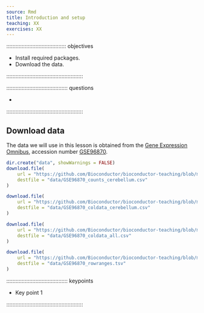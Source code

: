 ```yaml
---
source: Rmd
title: Introduction and setup
teaching: XX
exercises: XX
---
```




::::::::::::::::::::::::::::::::::::::: objectives

- Install required packages.
- Download the data.

::::::::::::::::::::::::::::::::::::::::::::::::::

:::::::::::::::::::::::::::::::::::::::: questions

- 
::::::::::::::::::::::::::::::::::::::::::::::::::

## Download data

The data we will use in this lesson is obtained from the [Gene Expression Omnibus](https://www.ncbi.nlm.nih.gov/geo/), accession number [GSE96870](https://www.ncbi.nlm.nih.gov/geo/query/acc.cgi?acc=GSE96870).


```r
dir.create("data", showWarnings = FALSE)
download.file(
    url = "https://github.com/Bioconductor/bioconductor-teaching/blob/master/data/GSE96870/GSE96870_counts_cerebellum.csv?raw=true", 
    destfile = "data/GSE96870_counts_cerebellum.csv"
)

download.file(
    url = "https://github.com/Bioconductor/bioconductor-teaching/blob/master/data/GSE96870/GSE96870_coldata_cerebellum.csv?raw=true", 
    destfile = "data/GSE96870_coldata_cerebellum.csv"
)

download.file(
    url = "https://github.com/Bioconductor/bioconductor-teaching/blob/master/data/GSE96870/GSE96870_coldata_all.csv?raw=true", 
    destfile = "data/GSE96870_coldata_all.csv"
)

download.file(
    url = "https://github.com/Bioconductor/bioconductor-teaching/blob/master/data/GSE96870/GSE96870_rowranges.tsv?raw=true", 
    destfile = "data/GSE96870_rowranges.tsv"
)
```

:::::::::::::::::::::::::::::::::::::::: keypoints

- Key point 1

::::::::::::::::::::::::::::::::::::::::::::::::::


